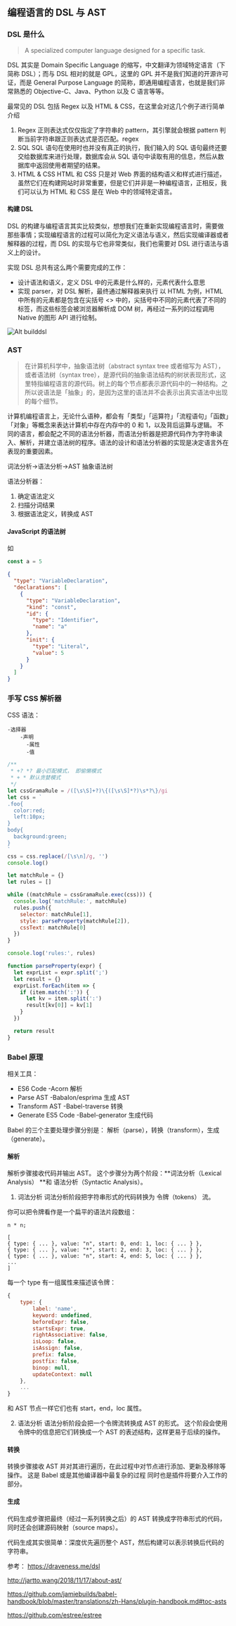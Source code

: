 ## 编程语言的 DSL 与 AST

### DSL 是什么

> A specialized computer language designed for a specific task.

DSL 其实是 Domain Specific Language 的缩写，中文翻译为领域特定语言（下简称 DSL）；而与 DSL 相对的就是 GPL，这里的 GPL 并不是我们知道的开源许可证，而是 General Purpose Language 的简称，即通用编程语言，也就是我们非常熟悉的 Objective-C、Java、Python 以及 C 语言等等。

最常见的 DSL 包括 Regex 以及 HTML & CSS，在这里会对这几个例子进行简单介绍

1. Regex
   正则表达式仅仅指定了字符串的 pattern，其引擎就会根据 pattern 判断当前字符串跟正则表达式是否匹配。regex
2. SQL
   SQL 语句在使用时也并没有真正的执行，我们输入的 SQL 语句最终还要交给数据库来进行处理，数据库会从 SQL 语句中读取有用的信息，然后从数据库中返回使用者期望的结果。
3. HTML & CSS
   HTML 和 CSS 只是对 Web 界面的结构语义和样式进行描述，虽然它们在构建网站时非常重要，但是它们并非是一种编程语言，正相反，我们可以认为 HTML 和 CSS 是在 Web 中的领域特定语言。

#### 构建 DSL

DSL 的构建与编程语言其实比较类似，想想我们在重新实现编程语言时，需要做那些事情；实现编程语言的过程可以简化为定义语法与语义，然后实现编译器或者解释器的过程，而 DSL 的实现与它也非常类似，我们也需要对 DSL 进行语法与语义上的设计。

实现 DSL 总共有这么两个需要完成的工作：

- 设计语法和语义，定义 DSL 中的元素是什么样的，元素代表什么意思
- 实现 parser，对 DSL 解析，最终通过解释器来执行
  以 HTML 为例，HTML 中所有的元素都是包含在尖括号 <> 中的，尖括号中不同的元素代表了不同的标签，而这些标签会被浏览器解析成 DOM 树，再经过一系列的过程调用 Native 的图形 API 进行绘制。

![Alt builddsl](./img/build-dsl.png)

### AST

> 在计算机科学中，抽象语法树（abstract syntax tree 或者缩写为 AST），或者语法树（syntax tree），是源代码的抽象语法结构的树状表现形式，这里特指编程语言的源代码。树上的每个节点都表示源代码中的一种结构。之所以说语法是「抽象」的，是因为这里的语法并不会表示出真实语法中出现的每个细节。

计算机编程语言上，无论什么语种，都会有「类型」「运算符」「流程语句」「函数」「对象」等概念来表达计算机中存在内存中的 0 和 1，以及背后运算与逻辑。
不同的语言，都会配之不同的语法分析器，而语法分析器是把源代码作为字符串读入、解析，并建立语法树的程序。语法的设计和语法分析器的实现是决定语言外在表现的重要因素。

词法分析->语法分析->AST 抽象语法树

语法分析器：

1. 确定语法定义
2. 扫描分词结果
3. 根据语法定义，转换成 AST

#### JavaScript 的语法树

如

```js
const a = 5
```

```json
{
  "type": "VariableDeclaration",
  "declarations": [
    {
      "type": "VariableDeclaration",
      "kind": "const",
      "id": {
        "type": "Identifier",
        "name": "a"
      },
      "init": {
        "type": "Literal",
        "value": 5
      }
    }
  ]
}
```

### 手写 CSS 解析器

CSS 语法：

```
-选择器
    -声明
      -属性
      -值
```

```js
/**
 * +? *? 最小匹配模式， 即偷懒模式
 * + * 默认贪婪模式
 */
let cssGramaRule = /([\s\S]+?)\{([\s\S]*?)\s*?\}/gi
let css = `
.foo{
  color:red;
  left:10px;
}
body{
  background:green;
}
`
css = css.replace(/[\s\n]/g, '')
console.log()

let matchRule = {}
let rules = []

while ((matchRule = cssGramaRule.exec(css))) {
  console.log('matchRule:', matchRule)
  rules.push({
    selector: matchRule[1],
    style: parseProperty(matchRule[2]),
    cssText: matchRule[0]
  })
}

console.log('rules:', rules)

function parseProperty(expr) {
  let exprList = expr.split(';')
  let result = {}
  exprList.forEach(item => {
    if (item.match(':')) {
      let kv = item.split(':')
      result[kv[0]] = kv[1]
    }
  })

  return result
}
```

### Babel 原理

相关工具：

- ES6 Code -Acorn 解析
- Parse AST -BabaIon/esprima 生成 AST
- Transform AST -Babel-traverse 转换
- Generate ES5 Code -Babel-generator 生成代码

Babel 的三个主要处理步骤分别是： 解析（parse），转换（transform），生成（generate）。

#### 解析

解析步骤接收代码并输出 AST。 这个步骤分为两个阶段：**词法分析（Lexical Analysis） **和 语法分析（Syntactic Analysis）。

1. 词法分析
   词法分析阶段把字符串形式的代码转换为 令牌（tokens） 流。

你可以把令牌看作是一个扁平的语法片段数组：

```
n * n;
```

```
[
{ type: { ... }, value: "n", start: 0, end: 1, loc: { ... } },
{ type: { ... }, value: "*", start: 2, end: 3, loc: { ... } },
{ type: { ... }, value: "n", start: 4, end: 5, loc: { ... } },
...
]

```

每一个 type 有一组属性来描述该令牌：

```js
{
    type: {
        label: 'name',
        keyword: undefined,
        beforeExpr: false,
        startsExpr: true,
        rightAssociative: false,
        isLoop: false,
        isAssign: false,
        prefix: false,
        postfix: false,
        binop: null,
        updateContext: null
    },
    ...
}
```

和 AST 节点一样它们也有 start，end，loc 属性。

2. 语法分析
   语法分析阶段会把一个令牌流转换成 AST 的形式。 这个阶段会使用令牌中的信息把它们转换成一个 AST 的表述结构，这样更易于后续的操作。

#### 转换

转换步骤接收 AST 并对其进行遍历，在此过程中对节点进行添加、更新及移除等操作。 这是 Babel 或是其他编译器中最复杂的过程 同时也是插件将要介入工作的部分。

#### 生成

代码生成步骤把最终（经过一系列转换之后）的 AST 转换成字符串形式的代码，同时还会创建源码映射（source maps）。

代码生成其实很简单：深度优先遍历整个 AST，然后构建可以表示转换后代码的字符串。

参考：
https://draveness.me/dsl

http://jartto.wang/2018/11/17/about-ast/

https://github.com/jamiebuilds/babel-handbook/blob/master/translations/zh-Hans/plugin-handbook.md#toc-asts

https://github.com/estree/estree
